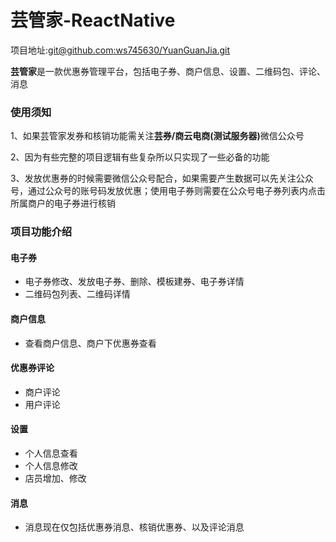 # 芸管家-ReactNative

项目地址:[git@github.com:ws745630/YuanGuanJia.git](git@github.com:ws745630/YuanGuanJia.git)

<strong>芸管家</strong>是一款优惠券管理平台，包括电子券、商户信息、设置、二维码包、评论、消息

### 使用须知
1、如果芸管家发券和核销功能需关注<strong>芸券/商云电商(测试服务器)</strong>微信公众号

2、因为有些完整的项目逻辑有些复杂所以只实现了一些必备的功能

3、发放优惠券的时候需要微信公众号配合，如果需要产生数据可以先关注公众号，通过公众号的账号码发放优惠；使用电子券则需要在公众号电子券列表内点击所属商户的电子券进行核销

### 项目功能介绍

#### 电子券

* 电子券修改、发放电子券、删除、模板建券、电子券详情
* 二维码包列表、二维码详情


#### 商户信息
* 查看商户信息、商户下优惠券查看


#### 优惠券评论

* 商户评论
* 用户评论

#### 设置
* 个人信息查看
* 个人信息修改
* 店员增加、修改

#### 消息
* 消息现在仅包括优惠券消息、核销优惠券、以及评论消息



